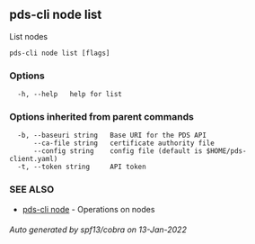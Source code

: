 ## pds-cli node list

List nodes

```
pds-cli node list [flags]
```

### Options

```
  -h, --help   help for list
```

### Options inherited from parent commands

```
  -b, --baseuri string   Base URI for the PDS API
      --ca-file string   certificate authority file
      --config string    config file (default is $HOME/pds-client.yaml)
  -t, --token string     API token
```

### SEE ALSO

* [pds-cli node](pds-cli_node.md)	 - Operations on nodes

###### Auto generated by spf13/cobra on 13-Jan-2022
